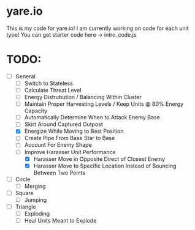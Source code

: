 # yare.io
This is my code for yare.io!
I am currently working on code for each unit type!
You can get starter code here -> intro_code.js

# TODO:
-   [ ] General
    -   [ ] Switch to Stateless
    -   [ ] Calculate Threat Level
    -   [ ] Energy Distrubution / Balancing Within Cluster
    -   [ ] Maintain Proper Harvesting Levels / Keep Units @ 80% Energy Capacity
    -   [ ] Automatically Determine When to Attack Enemy Base
    -   [ ] Skirt Around Captured Outpost
    -   [X] Energize While Moving to Best Position
    -   [ ] Create Pipe From Base Star to Base
    -   [ ] Account For Enemy Shape
    -   [ ] Improve Harasser Unit Performance
        -   [X] Harasser Move in Opposite Direct of Closest Enemy
        -   [X] Harasser Move to Specific Location Instead of Bouncing Between Two Points
-   [ ] Circle
    -   [ ] Merging
-   [ ] Square
    -   [ ] Jumping
-   [ ] Triangle
    -   [ ] Exploding
    -   [ ] Heal Units Meant to Explode
